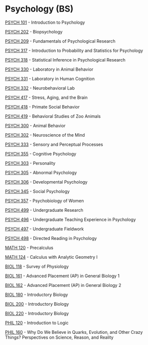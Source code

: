 # Psychology (BS)

[PSYCH 101](<https://myplan.uw.edu/course/#/courses/PSYCH 101>) - Introduction to Psychology

[PSYCH 202](<https://myplan.uw.edu/course/#/courses/PSYCH 202>) - Biopsychology

[PSYCH 209](<https://myplan.uw.edu/course/#/courses/PSYCH 209>) - Fundamentals of Psychological Research

[PSYCH 317](<https://myplan.uw.edu/course/#/courses/PSYCH 317>) - Introduction to Probability and Statistics for Psychology

[PSYCH 318](<https://myplan.uw.edu/course/#/courses/PSYCH 318>) - Statistical Inference in Psychological Research

[PSYCH 330](<https://myplan.uw.edu/course/#/courses/PSYCH 330>) - Laboratory in Animal Behavior

[PSYCH 331](<https://myplan.uw.edu/course/#/courses/PSYCH 331>) - Laboratory in Human Cognition

[PSYCH 332](<https://myplan.uw.edu/course/#/courses/PSYCH 332>) - Neurobehavioral Lab

[PSYCH 417](<https://myplan.uw.edu/course/#/courses/PSYCH 417>) - Stress, Aging, and the Brain

[PSYCH 418](<https://myplan.uw.edu/course/#/courses/PSYCH 418>) - Primate Social Behavior

[PSYCH 419](<https://myplan.uw.edu/course/#/courses/PSYCH 419>) - Behavioral Studies of Zoo Animals

[PSYCH 300](<https://myplan.uw.edu/course/#/courses/PSYCH 300>) - Animal Behavior

[PSYCH 302](<https://myplan.uw.edu/course/#/courses/PSYCH 302>) - Neuroscience of the Mind

[PSYCH 333](<https://myplan.uw.edu/course/#/courses/PSYCH 333>) - Sensory and Perceptual Processes

[PSYCH 355](<https://myplan.uw.edu/course/#/courses/PSYCH 355>) - Cognitive Psychology

[PSYCH 303](<https://myplan.uw.edu/course/#/courses/PSYCH 303>) - Personality

[PSYCH 305](<https://myplan.uw.edu/course/#/courses/PSYCH 305>) - Abnormal Psychology

[PSYCH 306](<https://myplan.uw.edu/course/#/courses/PSYCH 306>) - Developmental Psychology

[PSYCH 345](<https://myplan.uw.edu/course/#/courses/PSYCH 345>) - Social Psychology

[PSYCH 357](<https://myplan.uw.edu/course/#/courses/PSYCH 357>) - Psychobiology of Women

[PSYCH 499](<https://myplan.uw.edu/course/#/courses/PSYCH 499>) - Undergraduate Research

[PSYCH 496](<https://myplan.uw.edu/course/#/courses/PSYCH 496>) - Undergraduate Teaching Experience in Psychology

[PSYCH 497](<https://myplan.uw.edu/course/#/courses/PSYCH 497>) - Undergraduate Fieldwork

[PSYCH 498](<https://myplan.uw.edu/course/#/courses/PSYCH 498>) - Directed Reading in Psychology

[MATH 120](<https://myplan.uw.edu/course/#/courses/MATH 120>) - Precalculus

[MATH 124](<https://myplan.uw.edu/course/#/courses/MATH 124>) - Calculus with Analytic Geometry I

[BIOL 118](<https://myplan.uw.edu/course/#/courses/BIOL 118>) - Survey of Physiology

[BIOL 161](<https://myplan.uw.edu/course/#/courses/BIOL 161>) - Advanced Placement (AP) in General Biology 1

[BIOL 162](<https://myplan.uw.edu/course/#/courses/BIOL 162>) - Advanced Placement (AP) in General Biology 2

[BIOL 180](<https://myplan.uw.edu/course/#/courses/BIOL 180>) - Introductory Biology

[BIOL 200](<https://myplan.uw.edu/course/#/courses/BIOL 200>) - Introductory Biology

[BIOL 220](<https://myplan.uw.edu/course/#/courses/BIOL 220>) - Introductory Biology

[PHIL 120](<https://myplan.uw.edu/course/#/courses/PHIL 120>) - Introduction to Logic

[PHIL 160](<https://myplan.uw.edu/course/#/courses/PHIL 160>) - Why Do We Believe in Quarks, Evolution, and Other Crazy Things? Perspectives on Science, Reason, and Reality

